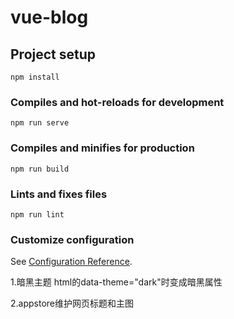 # vue-blog

## Project setup

```
npm install
```

### Compiles and hot-reloads for development

```
npm run serve
```

### Compiles and minifies for production

```
npm run build
```

### Lints and fixes files

```
npm run lint
```

### Customize configuration

See [Configuration Reference](https://cli.vuejs.org/config/).


1.暗黑主题
html的data-theme="dark"时变成暗黑属性

2.appstore维护网页标题和主图

